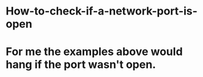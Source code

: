 # How-to-check-if-a-network-port-is-open
<h1>For me the examples above would hang if the port wasn't open.</h1>
